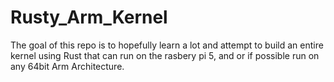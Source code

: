 # Rusty_Arm_Kernel

The goal of this repo is to hopefully learn a lot and attempt to build an entire kernel using Rust that can run on the rasbery pi 5, and or if possible run on any 64bit Arm Architecture.
